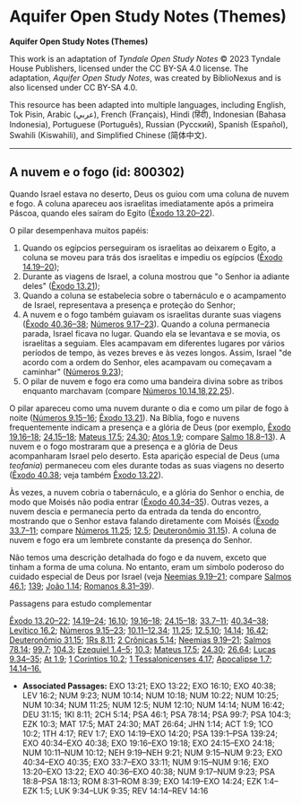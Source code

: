 # Aquifer Open Study Notes (Themes)

**Aquifer Open Study Notes (Themes)**

This work is an adaptation of *Tyndale Open Study Notes* © 2023 Tyndale House Publishers, licensed under the CC BY\-SA 4\.0 license. The adaptation, *Aquifer Open Study Notes*, was created by BiblioNexus and is also licensed under CC BY\-SA 4\.0\.

This resource has been adapted into multiple languages, including English, Tok Pisin, Arabic (عربي), French (Français), Hindi (हिंदी), Indonesian (Bahasa Indonesia), Portuguese (Português), Russian (Русский), Spanish (Español), Swahili (Kiswahili), and Simplified Chinese (简体中文).



--------------------------------

## A nuvem e o fogo (id: 800302)

Quando Israel estava no deserto, Deus os guiou com uma coluna de nuvem e fogo. A coluna apareceu aos israelitas imediatamente após a primeira Páscoa, quando eles saíram do Egito ([Êxodo 13\.20–22](https://ref.ly/Exod13:20-Exod13:22)).

O pilar desempenhava muitos papéis:

1. Quando os egípcios perseguiram os israelitas ao deixarem o Egito, a coluna se moveu para trás dos israelitas e impediu os egípcios ([Êxodo 14\.19–20](https://ref.ly/Exod14:19-Exod14:20));
2. Durante as viagens de Israel, a coluna mostrou que "o Senhor ia adiante deles" ([Êxodo 13\.21](https://ref.ly/Exod13:21));
3. Quando a coluna se estabelecia sobre o tabernáculo e o acampamento de Israel, representava a presença e proteção do Senhor;
4. A nuvem e o fogo também guiavam os israelitas durante suas viagens ([Êxodo 40\.36–38](https://ref.ly/Exod40:36-Exod40:38); [Números 9\.17–23](https://ref.ly/Num9:17-Num9:23)). Quando a coluna permanecia parada, Israel ficava no lugar. Quando ela se levantava e se movia, os israelitas a seguiam. Eles acampavam em diferentes lugares por vários períodos de tempo, às vezes breves e às vezes longos. Assim, Israel "de acordo com a ordem do Senhor, eles acampavam ou começavam a caminhar" ([Números 9\.23](https://ref.ly/Num9:23));
5. O pilar de nuvem e fogo era como uma bandeira divina sobre as tribos enquanto marchavam (compare [Números 10\.14](https://ref.ly/Num10:14),[18](https://ref.ly/Num10:18),[22](https://ref.ly/Num10:22),[25](https://ref.ly/Num10:25)).

O pilar apareceu como uma nuvem durante o dia e como um pilar de fogo à noite ([Números 9\.15–16](https://ref.ly/Num9:15-Num9:16); [Êxodo 13\.21](https://ref.ly/Exod13:21)). Na Bíblia, fogo e nuvens frequentemente indicam a presença e a glória de Deus (por exemplo, [Êxodo 19\.16–18](https://ref.ly/Exod19:16-Exod19:18); [24\.15–18](https://ref.ly/Exod24:15-Exod24:18); [Mateus 17\.5](https://ref.ly/Matt17:5); [24\.30](https://ref.ly/Matt24:30); [Atos 1\.9](https://ref.ly/Acts1:9); compare [Salmo 18\.8–13](https://ref.ly/Ps18:8-Ps18:13)). A nuvem e o fogo mostraram que a presença e a glória de Deus acompanharam Israel pelo deserto. Esta aparição especial de Deus (uma *teofania*) permaneceu com eles durante todas as suas viagens no deserto ([Êxodo 40\.38](https://ref.ly/Exod40:38); veja também [Êxodo 13\.22](https://ref.ly/Exod13:22)).

Às vezes, a nuvem cobria o tabernáculo, e a glória do Senhor o enchia, de modo que Moisés não podia entrar ([Êxodo 40\.34–35](https://ref.ly/Exod40:34-Exod40:35)). Outras vezes, a nuvem descia e permanecia perto da entrada da tenda do encontro, mostrando que o Senhor estava falando diretamente com Moisés ([Êxodo 33\.7–11](https://ref.ly/Exod33:7-Exod33:11); compare [Números 11\.25](https://ref.ly/Num11:25); [12\.5](https://ref.ly/Num12:5); [Deuteronômio 31\.15](https://ref.ly/Deut31:15)). A coluna de nuvem e fogo era um lembrete constante da presença do Senhor.

Não temos uma descrição detalhada do fogo e da nuvem, exceto que tinham a forma de uma coluna. No entanto, eram um símbolo poderoso do cuidado especial de Deus por Israel (veja [Neemias 9\.19–21](https://ref.ly/Neh9:19-Neh9:21); compare [Salmos 46\.1](https://ref.ly/Ps46:1); [139](https://ref.ly/Ps139:1-Ps139:24); [João 1\.14](https://ref.ly/John1:14); [Romanos 8\.31–39](https://ref.ly/Rom8:31-Rom8:39)).

Passagens para estudo complementar

[Êxodo 13\.20–22](https://ref.ly/Exod13:20-Exod13:22); [14\.19–24](https://ref.ly/Exod14:19-Exod14:24); [16\.10](https://ref.ly/Exod16:10); [19\.16–18](https://ref.ly/Exod19:16-Exod19:18); [24\.15–18](https://ref.ly/Exod24:15-Exod24:18); [33\.7–11](https://ref.ly/Exod33:7-Exod33:11); [40\.34–38](https://ref.ly/Exod40:34-Exod40:38); [Levítico 16\.2](https://ref.ly/Lev16:2); [Números 9\.15–23](https://ref.ly/Num9:15-Num9:23); [10\.11–12](https://ref.ly/Num10:11-Num10:12),[34](https://ref.ly/Num10:34); [11\.25](https://ref.ly/Num11:25); [12\.5](https://ref.ly/Num12:5),[10](https://ref.ly/Num12:10); [14\.14](https://ref.ly/Num14:14); [16\.42](https://ref.ly/Num16:42); [Deuteronômio 31\.15](https://ref.ly/Deut31:15); [1Rs 8\.11](https://ref.ly/1Kgs8:11); [2 Crônicas 5\.14](https://ref.ly/2Chr5:14); [Neemias 9\.19–21](https://ref.ly/Neh9:19-Neh9:21); [Salmos 78\.14](https://ref.ly/Ps78:14); [99\.7](https://ref.ly/Ps99:7); [104\.3](https://ref.ly/Ps104:3); [Ezequiel 1\.4–5](https://ref.ly/Ezek1:4-Ezek1:5); [10\.3](https://ref.ly/Ezek10:3); [Mateus 17\.5](https://ref.ly/Matt17:5); [24\.30](https://ref.ly/Matt24:30); [26\.64](https://ref.ly/Matt26:64); [Lucas 9\.34–35](https://ref.ly/Luke9:34-Luke9:35); [At 1\.9](https://ref.ly/Acts1:9); [1 Coríntios 10\.2](https://ref.ly/1Cor10:2); [1 Tessalonicenses 4\.17](https://ref.ly/1Thess4:17); [Apocalipse 1\.7](https://ref.ly/Rev1:7); [14\.14–16\.](https://ref.ly/Rev14:14-Rev14:16)

* **Associated Passages:** EXO 13:21; EXO 13:22; EXO 16:10; EXO 40:38; LEV 16:2; NUM 9:23; NUM 10:14; NUM 10:18; NUM 10:22; NUM 10:25; NUM 10:34; NUM 11:25; NUM 12:5; NUM 12:10; NUM 14:14; NUM 16:42; DEU 31:15; 1KI 8:11; 2CH 5:14; PSA 46:1; PSA 78:14; PSA 99:7; PSA 104:3; EZK 10:3; MAT 17:5; MAT 24:30; MAT 26:64; JHN 1:14; ACT 1:9; 1CO 10:2; 1TH 4:17; REV 1:7; EXO 14:19–EXO 14:20; PSA 139:1–PSA 139:24; EXO 40:34–EXO 40:38; EXO 19:16–EXO 19:18; EXO 24:15–EXO 24:18; NUM 10:11–NUM 10:12; NEH 9:19–NEH 9:21; NUM 9:15–NUM 9:23; EXO 40:34–EXO 40:35; EXO 33:7–EXO 33:11; NUM 9:15–NUM 9:16; EXO 13:20–EXO 13:22; EXO 40:36–EXO 40:38; NUM 9:17–NUM 9:23; PSA 18:8–PSA 18:13; ROM 8:31–ROM 8:39; EXO 14:19–EXO 14:24; EZK 1:4–EZK 1:5; LUK 9:34–LUK 9:35; REV 14:14–REV 14:16

